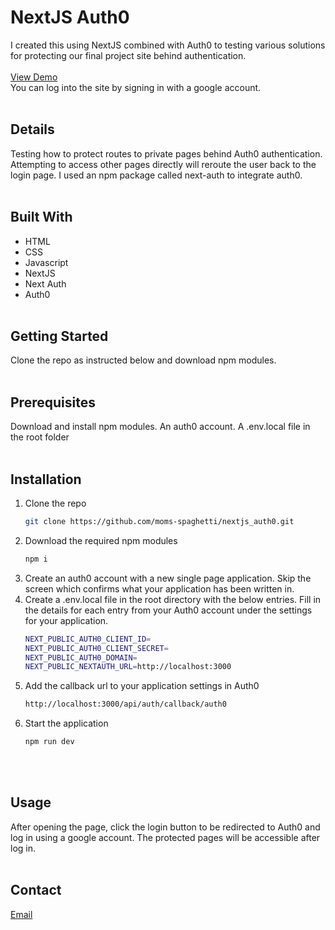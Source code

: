 # NextJS Auth0

I created this using NextJS combined with Auth0 to testing various solutions for protecting our final project site behind authentication.\
<br/>
[View Demo](https://nextjs-auth0-i9wlpjq24.vercel.app/)\
You can log into the site by signing in with a google account.
<br/><br/>

## Details

Testing how to protect routes to private pages behind Auth0 authentication. Attempting to access other pages directly will reroute the user back to the login page. I used an npm package called next-auth to integrate auth0.\
<br/>

## Built With

- HTML
- CSS
- Javascript
- NextJS
- Next Auth
- Auth0
  <br/><br/>

## Getting Started

Clone the repo as instructed below and download npm modules.
<br/><br/>

## Prerequisites

Download and install npm modules.
An auth0 account.
A .env.local file in the root folder
<br/><br/>

## Installation

1. Clone the repo
   ```sh
   git clone https://github.com/moms-spaghetti/nextjs_auth0.git
   ```
2. Download the required npm modules
   ```sh
   npm i
   ```
3. Create an auth0 account with a new single page application. Skip the screen which confirms what your application has been written in.
4. Create a .env.local file in the root directory with the below entries. Fill in the details for each entry from your Auth0 account under the settings for your application.
   ```sh
   NEXT_PUBLIC_AUTH0_CLIENT_ID=
   NEXT_PUBLIC_AUTH0_CLIENT_SECRET=
   NEXT_PUBLIC_AUTH0_DOMAIN=
   NEXT_PUBLIC_NEXTAUTH_URL=http://localhost:3000
   ```
5. Add the callback url to your application settings in Auth0
   ```sh
   http://localhost:3000/api/auth/callback/auth0
   ```
6. Start the application
   ```sh
   npm run dev
   ```
   <br/><br/>

## Usage

After opening the page, click the login button to be redirected to Auth0 and log in using a google account. The protected pages will be accessible after log in.
<br/><br/>

## Contact

[Email](mailto:williamedwards36@aol.com)
<br/><br/>
